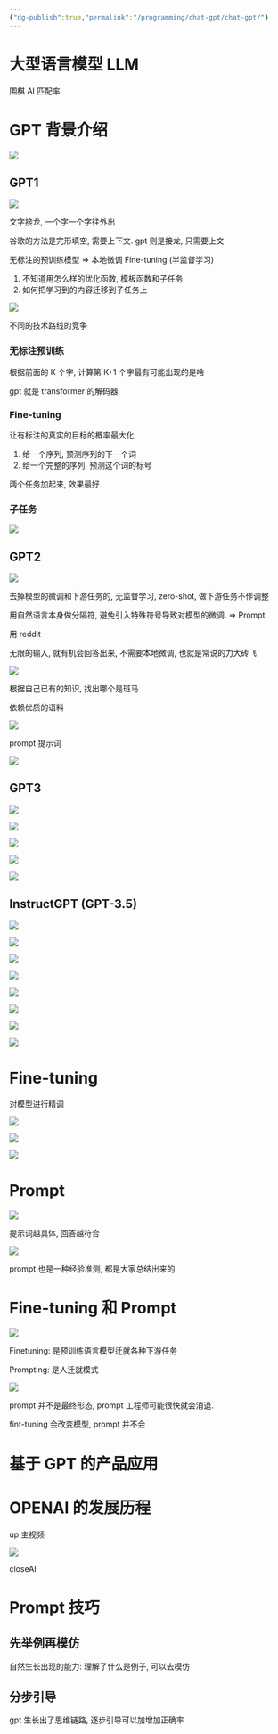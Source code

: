 ```yaml
---
{"dg-publish":true,"permalink":"/programming/chat-gpt/chat-gpt/"}
---
```



# 大型语言模型 LLM

围棋 AI 匹配率

# GPT 背景介绍

![](/img/user/programming/chat-gpt/chat-gpt/image-20230412193812477.png)

## GPT1

![](/img/user/programming/chat-gpt/chat-gpt/image-20230412194044972.png)

文字接龙, 一个字一个字往外出

谷歌的方法是完形填空, 需要上下文. gpt 则是接龙, 只需要上文

无标注的预训练模型 => 本地微调 Fine-tuning (半监督学习)

1. 不知道用怎么样的优化函数, 模板函数和子任务
2. 如何把学习到的内容迁移到子任务上

![](/img/user/programming/chat-gpt/chat-gpt/image-20230412194410240.png)

不同的技术路线的竞争

### 无标注预训练

根据前面的 K 个字, 计算第 K+1 个字最有可能出现的是啥

gpt 就是 transformer 的解码器

### Fine-tuning

让有标注的真实的目标的概率最大化

1. 给一个序列, 预测序列的下一个词
2. 给一个完整的序列, 预测这个词的标号

两个任务加起来, 效果最好

### 子任务

![](/img/user/programming/chat-gpt/chat-gpt/image-20230425193832522.png)

## GPT2

![](/img/user/programming/chat-gpt/chat-gpt/image-20230412194444680.png)

去掉模型的微调和下游任务的, 无监督学习, zero-shot, 做下游任务不作调整

用自然语言本身做分隔符, 避免引入特殊符号导致对模型的微调. => Prompt

用 reddit

无限的输入, 就有机会回答出来, 不需要本地微调, 也就是常说的力大砖飞

![](/img/user/programming/chat-gpt/chat-gpt/image-20230412194602518.png)

根据自己已有的知识, 找出哪个是斑马

依赖优质的语料

![](/img/user/programming/chat-gpt/chat-gpt/image-20230412194751477.png)

prompt 提示词

![](/img/user/programming/chat-gpt/chat-gpt/image-20230412194850068.png)

## GPT3

![](/img/user/programming/chat-gpt/chat-gpt/image-20230412195026047.png)

![](/img/user/programming/chat-gpt/chat-gpt/image-20230412195059190.png)

![](/img/user/programming/chat-gpt/chat-gpt/image-20230425200328481.png)

![](/img/user/programming/chat-gpt/chat-gpt/image-20230425200430117.png)

![](/img/user/programming/chat-gpt/chat-gpt/image-20230412195233550.png)

## InstructGPT (GPT-3.5)

![](/img/user/programming/chat-gpt/chat-gpt/image-20230412195320792.png)

![](/img/user/programming/chat-gpt/chat-gpt/image-20230412195403374.png)

![](/img/user/programming/chat-gpt/chat-gpt/image-20230412195639382.png)

![](/img/user/programming/chat-gpt/chat-gpt/image-20230412195713248.png)

![](/img/user/programming/chat-gpt/chat-gpt/image-20230412195803371.png)

![](/img/user/programming/chat-gpt/chat-gpt/image-20230412195855819.png)

![](/img/user/programming/chat-gpt/chat-gpt/image-20230412195930265.png)

![](/img/user/programming/chat-gpt/chat-gpt/image-20230412200104396.png)

# Fine-tuning

对模型进行精调

![](/img/user/programming/chat-gpt/chat-gpt/image-20230412200748640.png)

![](/img/user/programming/chat-gpt/chat-gpt/image-20230412200804492.png)

![](/img/user/programming/chat-gpt/chat-gpt/image-20230412200834713.png)

# Prompt

![](/img/user/programming/chat-gpt/chat-gpt/image-20230412201143948.png)

提示词越具体, 回答越符合

![](/img/user/programming/chat-gpt/chat-gpt/image-20230412201314818.png)

prompt 也是一种经验准测, 都是大家总结出来的

# Fine-tuning 和 Prompt

![](/img/user/programming/chat-gpt/chat-gpt/image-20230412201515286.png)

Finetuning: 是预训练语言模型迁就各种下游任务

Prompting: 是人迁就模式

![](/img/user/programming/chat-gpt/chat-gpt/image-20230412201602384.png)

prompt 并不是最终形态, prompt 工程师可能很快就会消退.

fint-tuning 会改变模型, prompt 并不会

# 基于 GPT 的产品应用

# OPENAI 的发展历程

up 主视频

![](/img/user/programming/chat-gpt/chat-gpt/image-20230412203702989.png)

closeAI

# Prompt 技巧

## 先举例再模仿

自然生长出现的能力: 理解了什么是例子, 可以去模仿

## 分步引导

gpt 生长出了思维链路, 逐步引导可以加增加正确率
